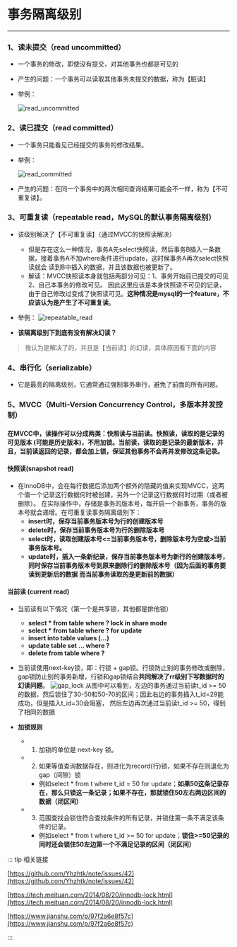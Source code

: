 # 事务隔离级别
---

### 1、读未提交（read uncommitted）

* 一个事务的修改，即使没有提交，对其他事务也都是可见的

* 产生的问题：一个事务可以读取其他事务未提交的数据，称为【脏读】

* 举例：

  ![read_uncommitted](https://moto-1252807079.cos.ap-shanghai.myqcloud.com/program/mysql/read_uncommitted.png)
  
### 2、读已提交（read committed）

* 一个事务只能看见已经提交的事务的修改结果。

* 举例：

  ![read_committed](https://moto-1252807079.cos.ap-shanghai.myqcloud.com/program/mysql/read_committed.png)
  
* 产生的问题：在同一个事务中的两次相同查询结果可能会不一样，称为【不可重复读】。

### 3、可重复读（repeatable read，MySQL的默认事务隔离级别）

* 该级别解决了【不可重复读】（通过MVCC的快照读解决）
  * 但是存在这么一种情况，事务A先select快照读，然后事务B插入一条数据，接着事务A不加where条件进行update，这时候事务A再次select快照读就会
  读到B中插入的数据，并且该数据也被更新了。
  * 解读：MVCC快照读本身就包括两部分可见：1、事务开始前已提交的可见 2、自己本事务的修改可见。
  因此这里应该是本身快照读不可见的记录，由于自己修改过变成了快照读可见。**这种情况是mysql的一个feature，不应该认为是产生了不可重复读**。

* 举例：
  ![repeatable_read](https://moto-1252807079.cos.ap-shanghai.myqcloud.com/program/mysql/repeatable_read.png)
  
* **该隔离级别下到底有没有解决幻读？**
> 我认为是解决了的，并且是【当前读】的幻读，具体原因看下面的内容
  
### 4、串行化（serializable）

* 它是最高的隔离级别，它通常通过强制事务串行，避免了前面的所有问题。

### 5、MVCC（Multi-Version Concurrency Control，多版本并发控制）
#### 在MVCC中，读操作可以分成两类：快照读与当前读。快照读，读取的是记录的可见版本 (可能是历史版本)，不用加锁。当前读，读取的是记录的最新版本，并且，当前读返回的记录，都会加上锁，保证其他事务不会再并发修改这条记录。

#### 快照读(snapshot read)
* 在InnoDB中，会在每行数据后添加两个额外的隐藏的值来实现MVCC，这两个值一个记录这行数据何时被创建，另外一个记录这行数据何时过期（或者被删除）。 
在实际操作中，存储是事务的版本号，每开启一个新事务，事务的版本号就会递增。在可重复读事务隔离级别下：
  * **insert时，保存当前事务版本号为行的创建版本号**
  * **delete时，保存当前事务版本号为行的删除版本号**
  * **select时，读取创建版本号<=当前事务版本号，删除版本号为空或>当前事务版本号。**
  * **update时，插入一条新纪录，保存当前事务版本号为新行的创建版本号，同时保存当前事务版本号到原来删除行的删除版本号（因为后面的事务要读到更新后的数据
  而当前事务读取的是更新前的数据）**

#### 当前读 (current read)
* 当前读有以下情况（第一个是共享锁，其他都是排他锁）
  * **select * from table where ? lock in share mode**
  * **select * from table where ? for update**
  * **insert into table values (…)**
  * **update table set ... where ?**
  * **delete from table where ?**

* 当前读使用next-key锁，即：行锁 + gap锁。行锁防止别的事务修改或删除，gap锁防止别的事务新增，行锁和gap锁结合**共同解决了rr级别下写数据时的幻读问题**。
![gap_lock](https://moto-1252807079.cos.ap-shanghai.myqcloud.com/program/mysql/gap_lock.png)
从图中可以看到，左边的事务通过当前读t_id >= 50的数据，然后锁住了30-50和50-70的区间；因此右边的事务插入t_id=29能成功，但是插入t_id=30会阻塞，
然后左边再次通过当前读t_id >= 50，得到了相同的数据

* **加锁规则**
  * 1. 加锁的单位是 next-key 锁。 
  * 2. 如果等值查询数据存在，则进化为record(行)锁，如果不存在则退化为 gap（间隙）锁
    * 例如select * from t where t_id = 50 for update；**如果50这条记录存在，那么只锁这一条记录；如果不存在，那就锁住50左右两边区间的数据（闭区间）**
  * 3. 范围查找会锁住符合查找条件的所有记录，并锁住第一条不满足该条件的记录。
    * 例如select * from t where t_id >= 50 for update；**锁住>=50记录的同时还会锁住50左边第一个不满足记录的区间（闭区间）**
    
::: tip 相关链接

[https://github.com/Yhzhtk/note/issues/42](https://github.com/Yhzhtk/note/issues/42)

[https://tech.meituan.com/2014/08/20/innodb-lock.html](https://tech.meituan.com/2014/08/20/innodb-lock.html)

[https://www.jianshu.com/p/97f2a6e8f57c](https://www.jianshu.com/p/97f2a6e8f57c)

:::